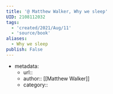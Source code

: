 ```yaml
---
title: '@ Matthew Walker, Why we sleep'
UID: 2108112032
tags:
  - 'created/2021/Aug/11'
  - 'source/book'
aliases:
  - Why we sleep
publish: False
---
```

- metadata:
	- url::
	- author:: [[Matthew Walker]]
	- category:: 

